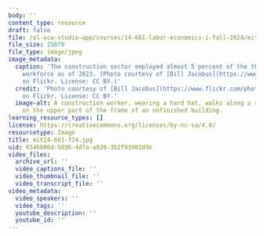 ```yaml
---
body: ''
content_type: resource
draft: false
file: /ol-ocw-studio-app/courses/14-661-labor-economics-i-fall-2024/mit14-661-f24.jpg
file_size: 15870
file_type: image/jpeg
image_metadata:
  caption: 'The construction sector employed almost 5 percent of the the United States
    workforce as of 2023. (Photo courtesy of [Bill Jacobus](https://www.flickr.com/photos/67513462@N00/122497423)
    on Flickr. License: CC BY.)'
  credit: 'Photo courtesy of [Bill Jacobus](https://www.flickr.com/photos/67513462@N00/122497423)
    on Flickr. License: CC BY.'
  image-alt: A construction worker, wearing a hard hat, walks along a steel I-beam
    on the upper part of the frame of an unfinished building.
learning_resource_types: []
license: https://creativecommons.org/licenses/by-nc-sa/4.0/
resourcetype: Image
title: mit14-661-f24.jpg
uid: 6546b06d-5036-4d7a-a826-3b2f93902dde
video_files:
  archive_url: ''
  video_captions_file: ''
  video_thumbnail_file: ''
  video_transcript_file: ''
video_metadata:
  video_speakers: ''
  video_tags: ''
  youtube_description: ''
  youtube_id: ''
---
```

